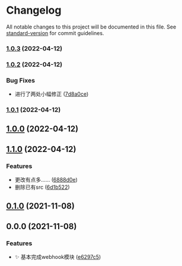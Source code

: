 # Changelog

All notable changes to this project will be documented in this file. See [standard-version](https://github.com/conventional-changelog/standard-version) for commit guidelines.

### [1.0.3](https://e.coding.net/sakurarealm/sakurarealmbot/yuque/compare/v1.0.2...v1.0.3) (2022-04-12)

### [1.0.2](https://e.coding.net/sakurarealm/sakurarealmbot/yuque/compare/v1.0.1...v1.0.2) (2022-04-12)


### Bug Fixes

* 进行了两处小幅修正 ([7d8a0ce](https://e.coding.net/sakurarealm/sakurarealmbot/yuque/commit/7d8a0cecbf3c6a243c0ec0d9be0b9b5ca8b3f241))

### [1.0.1](https://e.coding.net/sakurarealm/sakurarealmbot/yuque/compare/v1.0.0...v1.0.1) (2022-04-12)

## [1.0.0](https://e.coding.net/sakurarealm/sakurarealmbot/yuque/compare/v1.1.0...v1.0.0) (2022-04-12)

## [1.1.0](https://e.coding.net/sakurarealm/sakurarealmbot/yuque/compare/v0.1.0...v1.1.0) (2022-04-12)


### Features

* 更改有点多…… ([6888d0e](https://e.coding.net/sakurarealm/sakurarealmbot/yuque/commit/6888d0e2b97cbc3dbba2966297a89a345a7c970a))
* 删除已有src ([6d1b522](https://e.coding.net/sakurarealm/sakurarealmbot/yuque/commit/6d1b5221948b2588227a70e5c24be3cfd4a102ae))

## [0.1.0](https://e.coding.net/sakurarealm/sakurarealmbot/yuque/compare/v0.0.0...v0.1.0) (2021-11-08)

## 0.0.0 (2021-11-08)


### Features

* :sparkles: 基本完成webhook模块 ([e6297c5](https://e.coding.net/sakurarealm/sakurarealmbot/yuque/commit/e6297c531231294af344c8506cc17c277b82532b))
